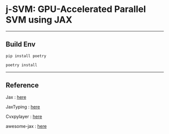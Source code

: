 # j-SVM: GPU-Accelerated Parallel SVM using JAX

---

## Build Env

```sh
pip install poetry 

poetry install 
```

---

## Reference

Jax : [here](https://github.com/jax-ml/jax)

JaxTyping : [here](https://github.com/patrick-kidger/jaxtyping)

Cvxpylayer : [here](https://github.com/cvxgrp/cvxpylayers)

awesome-jax : [here](https://github.com/n2cholas/awesome-jax?tab=readme-ov-file)

